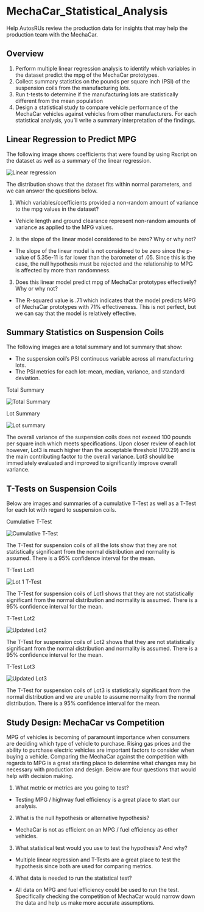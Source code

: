 # MechaCar_Statistical_Analysis 

Help AutosRUs review the production data for insights that may help the production team with the MechaCar.

## Overview

1. Perform multiple linear regression analysis to identify which variables in the dataset predict the mpg of the MechaCar prototypes.
2. Collect summary statistics on the pounds per square inch (PSI) of the suspension coils from the manufacturing lots.
3. Run t-tests to determine if the manufacturing lots are statistically different from the mean population
4. Design a statistical study to compare vehicle performance of the MechaCar vehicles against vehicles from other manufacturers. For each statistical analysis, you’ll write a summary interpretation of the findings.

## Linear Regression to Predict MPG

The following image shows coefficients that were found by using Rscript on the dataset as well as a summary of the linear regression.

![Linear regression](https://user-images.githubusercontent.com/100809925/173847545-bb87cfb3-beba-49e1-884a-1fc345fbb9fe.jpeg)

The distribution shows that the dataset fits within normal parameters, and we can answer the questions below.

1. Which variables/coefficients provided a non-random amount of variance to the mpg values in the dataset?
  - Vehicle length and ground clearance represent non-random amounts of variance as applied to the MPG values.
2. Is the slope of the linear model considered to be zero? Why or why not?
  - The slope of the linear model is not considered to be zero since the p-value of 5.35e-11 is far lower than the barometer of .05.  Since this is the case, the null hypothesis must be rejected and the relationship to MPG is affected by more than randomness.  
3. Does this linear model predict mpg of MechaCar prototypes effectively? Why or why not?
  - The R-squared value is .71 which indicates that the model predicts MPG of MechaCar prototypes with 71% effectiveness.  This is not perfect, but we can say that the model is relatively effective.

## Summary Statistics on Suspension Coils

The following images are a total summary and lot summary that show:
  - The suspension coil’s PSI continuous variable across all manufacturing lots.
  - The PSI metrics for each lot: mean, median, variance, and standard deviation.

Total Summary

![Total Summary](https://user-images.githubusercontent.com/100809925/173854445-31b83e2a-6fdc-4c09-937a-ef3e5ce3ea39.jpeg)

Lot Summary

![Lot summary](https://user-images.githubusercontent.com/100809925/173854502-7f9acede-cb7d-44a0-a92a-67ab6322cc19.jpeg)

The overall variance of the suspension coils does not exceed 100 pounds per square inch which meets specifications.  Upon closer review of each lot however, Lot3 is much higher than the acceptable threshold (170.29) and is the main contributing factor to the overall variance.  Lot3 should be immediately evaluated and improved to significantly improve overall variance.    

## T-Tests on Suspension Coils

Below are images and summaries of a cumulative T-Test as well as a T-Test for each lot with regard to suspension coils.  

Cumulative T-Test

![Cumulative T-Test](https://user-images.githubusercontent.com/100809925/173866765-d84546ed-7045-4a2c-afa5-66681a3309bd.jpeg)


The T-Test for suspension coils of all the lots show that they are not statistically significant from the normal distribution and normality is assumed.  There is a 95% confidence interval for the mean.


T-Test Lot1

![Lot 1 T-Test](https://user-images.githubusercontent.com/100809925/173866822-18a832b0-41aa-4d90-bc09-a6f97af7b6df.jpeg)


The T-Test for suspension coils of Lot1 shows that they are not statistically significant from the normal distribution and normality is assumed.  There is a 95% confidence interval for the mean.


T-Test Lot2

![Updated Lot2 ](https://user-images.githubusercontent.com/100809925/173867914-8afef235-4c83-462d-bdf7-dfc9a819e52f.jpeg)


The T-Test for suspension coils of Lot2 shows that they are not statistically significant from the normal distribution and normality is assumed.  There is a 95% confidence interval for the mean.


T-Test Lot3

![Updated Lot3](https://user-images.githubusercontent.com/100809925/173867963-df17183d-ef68-4975-ab9f-0f03656c2fb2.jpeg)


The T-Test for suspension coils of Lot3 is statistically significant from the normal distribution and we are unable to assume normality from the normal distribution.  There is a 95% confidence interval for the mean.


## Study Design: MechaCar vs Competition

MPG of vehicles is becoming of paramount importance when consumers are deciding which type of vehicle to purchase.  Rising gas prices and the ability to purchase electric vehicles are important factors to consider when buying a vehicle.  Comparing the MechaCar against the competition with regards to MPG is a great starting place to determine what changes may be necessary with production and design.  Below are four questions that would help with decision making.

1. What metric or metrics are you going to test?
  - Testing MPG / highway fuel efficiency is a great place to start our analysis.

2. What is the null hypothesis or alternative hypothesis?
  - MechaCar is not as efficient on an MPG / fuel efficiency as other vehicles.

3. What statistical test would you use to test the hypothesis? And why?
  - Multiple linear regression and T-Tests are a great place to test the hypothesis since both are used for comparing metrics.

4. What data is needed to run the statistical test?
  - All data on MPG and fuel efficiency could be used to run the test.  Specifically checking the competition of MechaCar would narrow down the data and help us make more accurate assumptions.
 
